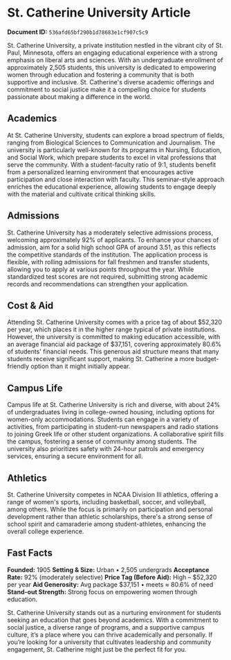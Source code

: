 # St. Catherine University Article

**Document ID:** `536afd65bf290b1d78683e1cf907c5c9`

St. Catherine University, a private institution nestled in the vibrant city of St. Paul, Minnesota, offers an engaging educational experience with a strong emphasis on liberal arts and sciences. With an undergraduate enrollment of approximately 2,505 students, this university is dedicated to empowering women through education and fostering a community that is both supportive and inclusive. St. Catherine's diverse academic offerings and commitment to social justice make it a compelling choice for students passionate about making a difference in the world.

## Academics
At St. Catherine University, students can explore a broad spectrum of fields, ranging from Biological Sciences to Communication and Journalism. The university is particularly well-known for its programs in Nursing, Education, and Social Work, which prepare students to excel in vital professions that serve the community. With a student-faculty ratio of 9:1, students benefit from a personalized learning environment that encourages active participation and close interaction with faculty. This seminar-style approach enriches the educational experience, allowing students to engage deeply with the material and cultivate critical thinking skills.

## Admissions
St. Catherine University has a moderately selective admissions process, welcoming approximately 92% of applicants. To enhance your chances of admission, aim for a solid high school GPA of around 3.51, as this reflects the competitive standards of the institution. The application process is flexible, with rolling admissions for fall freshmen and transfer students, allowing you to apply at various points throughout the year. While standardized test scores are not required, submitting strong academic records and recommendations can strengthen your application.

## Cost & Aid
Attending St. Catherine University comes with a price tag of about $52,320 per year, which places it in the higher range typical of private institutions. However, the university is committed to making education accessible, with an average financial aid package of $37,151, covering approximately 80.6% of students' financial needs. This generous aid structure means that many students receive significant support, making St. Catherine a more budget-friendly option than it might initially appear.

## Campus Life
Campus life at St. Catherine University is rich and diverse, with about 24% of undergraduates living in college-owned housing, including options for women-only accommodations. Students can engage in a variety of activities, from participating in student-run newspapers and radio stations to joining Greek life or other student organizations. A collaborative spirit fills the campus, fostering a sense of community among students. The university also prioritizes safety with 24-hour patrols and emergency services, ensuring a secure environment for all.

## Athletics
St. Catherine University competes in NCAA Division III athletics, offering a range of women's sports, including basketball, soccer, and volleyball, among others. While the focus is primarily on participation and personal development rather than athletic scholarships, there's a strong sense of school spirit and camaraderie among student-athletes, enhancing the overall college experience.

## Fast Facts
**Founded:** 1905
**Setting & Size:** Urban • 2,505 undergrads
**Acceptance Rate:** 92% (moderately selective)
**Price Tag (Before Aid):** High – $52,320 per year
**Aid Generosity:** Avg package $37,151 • meets ≈ 80.6% of need
**Stand-out Strength:** Strong focus on empowering women through education.

St. Catherine University stands out as a nurturing environment for students seeking an education that goes beyond academics. With a commitment to social justice, a diverse range of programs, and a supportive campus culture, it’s a place where you can thrive academically and personally. If you’re looking for a university that cultivates leadership and community engagement, St. Catherine might just be the perfect fit for you.
